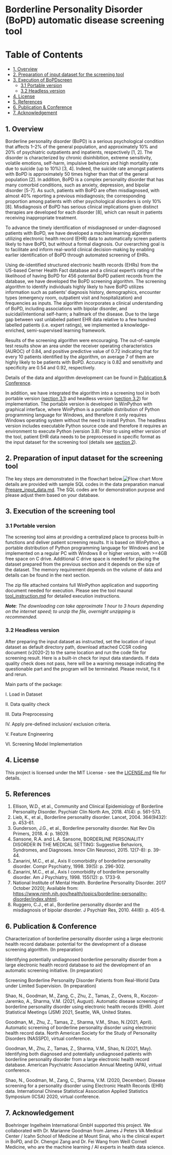# Borderline Personality Disorder (BoPD) automatic disease screening tool

# Table of Contents
- [1. Overview](#1-overview)
- [2. Preparation of input dataset for the screening tool](#2-preparation-of-input-dataset-for-the-screening-tool)
- [3. Execution of BoPDscreen](#3-Execution-of-the-screening-tool)
	- [3.1 Portable version](#31-Portable-version)
	- [3.2 Headless version](#32-Headless-version)
- [4. License](#4-License)
- [5. References](#5-References)
- [6. Publication & Conference](#6-publication--conference)
- [7. Acknowledgement](#7-acknowledgement)




## 1. Overview

Borderline personality disorder (BoPD) is a serious psychological condition that affects 1–2% of the general population, and approximately 10% and 20% of psychiatric outpatients and inpatients, respectively [1, 2]. The disorder is characterized by chronic disinhibition, extreme sensitivity, volatile emotions, self-harm, impulsive behaviors and high mortality rate due to suicide (up to 10%) [3, 4]. Indeed, the suicide rate amongst patients with BoPD is approximately 50 times higher than that of the general population [2]. In addition, BoPD is a complex personality disorder that has many comorbid conditions, such as anxiety, depression, and bipolar disorder [5-7]. As such, patients with BoPD are often misdiagnosed, with almost 40% reporting a previous misdiagnosis; the corresponding proportion among patients with other psychological disorders is only 10% [8]. 
Misdiagnosis of BoPD has serious clinical implications given distinct therapies are developed for each disorder [8], which can result in patients receiving inappropriate treatment. 

To advance the timely identification of misdiagnosed or under-diagnosed patients with BoPD, we have developed a machine learning algorithm utilizing electronic health record (EHR) data to automatically screen patients likely to have BoPD, but without a formal diagnosis. Our overarching goal is to facilitate and inform real-world clinical decision-making by enabling earlier identification of BoPD through automated screening of EHRs. 

Using de-identified structured electronic health records (EHRs) from the US-based Cerner Health Fact database and a clinical expert’s rating of the likelihood of having BoPD for 456 potential BoPD patient records from the database, we have developed the BoPD screening algorithm. The screening algorithm to identify individuals highly likely to have BoPD utilizes information such as patients’ diagnosis history, demographics, encounter types (emergency room, outpatient visit and hospitalization) and frequencies as inputs. The algorithm incorporates a clinical understanding of BoPD, including associations with bipolar disorder, and suicidal/intentional self-harm; a hallmark of the disease. Due to the large gap between vast unlabeled patient EHR data relative to a few hundred labelled patients (i.e. expert ratings), we implemented a knowledge-enriched, semi-supervised learning framework.

Results of the screening algorithm were encouraging. The out-of-sample test results show an area under the receiver operating characteristics (AUROC) of 0.84, and positive predictive value of 0.72 indicating that for every 10 patients identified by the algorithm, on average 7 of them are highly likely to be patients with BoPD. Accuracy is 0.82 and sensitivity and specificity are 0.54 and 0.92, respectively. 

Details of the data and algorithm development can be found in [Publication & Conference](#6-publication--conference).

In addition, we have integrated the algorithm into a screening tool in both portable version ([section 3.1](#31-Portable-version)) and headless version ([section 3.2](#32-Headless-version)) for implementation. The portable version is developed in WinPython with graphical interface, where WinPython is a portable distribution of Python programming language for Windows, and therefore it only requires Windows operating system without the need to install Python. The headless version includes executable Python source code and therefore it requires an environment to execute Python (version 3.8). Prior to using either version of the tool, patient EHR data needs to be preprocessed in specific format as the input dataset for the screening tool (details see [section 2](#2-Preparing-input-dataset-for-the-screening-tool)). 


## 2. Preparation of input dataset for the screening tool
The key steps are demonstrated in the flowchart below.![Flow chart ](/images/flowchart.png)
More details are provided with sample SQL codes in the data preparation manual [Prepare_input_data.md](https://github.com/BoPDdiseasescreening/Borderline-Personality-Disorder-BoPD-automatic-disease-screening-tool/blob/main/Prepare_input_data.md). The SQL codes are for demonstration purpose and please adjust them based on your database.



## 3. Execution of the screening tool
### 3.1 Portable version

The screening tool aims at providing a centralized place to process built-in functions and deliver patient screening results. It is based on WinPython, a portable distribution of Python programming language for Windows and be implemented on a regular PC with Windows 8 or higher version, with >=4GB free space on C drive. Additional C drive space is needed for placing the dataset prepared from the previous section and it depends on the size of the dataset. The memory requirement depends on the volume of data and details can be found in the next section.

The zip file attached contains full WinPython application and supporting document needed for execution. Please see the tool maunal [tool_instruction.md](https://github.com/BoPDdiseasescreening/Borderline-Personality-Disorder-BoPD-automatic-disease-screening-tool/blob/main/tool_instruction.md) for detailed execution instructions.

 ***Note**: The downloading can take approximate 1 hour to 3 hours depending on the internet speed; to unzip the file, overnight unzipping is recommended.* 

### 3.2 Headless version

After preparing the input dataset as instructed, set the location of input dataset as default directory path, download attached CCSR coding document (v2020-2) to the same location and run the code file for screening result. Here is a built-in check for input data standards. If data quality check does not pass, here will be a warning message indicating the questionable part and the program will be terminated. Please revisit, fix it and rerun. 

Main parts of the package: 

I.	Load in Dataset

II.	 Data quality check

III.	Data Preprocessing

IV.	Apply pre-defined inclusion/ exclusion criteria.

V.	Feature Engineering

VI.	Screening Model Implementation


## 4. License 

This project is licensed under the MIT License - see the [LICENSE.md](https://github.com/BoPDdiseasescreening/Borderline-Personality-Disorder-BoPD-automatic-disease-screening-tool/blob/main/LICENSE.md) file for details.

## 5. References

1.	Ellison, W.D., et al., Community and Clinical Epidemiology of Borderline Personality Disorder. Psychiatr Clin North Am, 2018. 41(4): p. 561-573.
2.	Lieb, K., et al., Borderline personality disorder. Lancet, 2004. 364(9432): p. 453-61.
3.	Gunderson, J.G., et al., Borderline personality disorder. Nat Rev Dis Primers, 2018. 4: p. 18029.
4.	Sansone, R.A. and L.A. Sansone, BORDERLINE PERSONALITY DISORDER IN THE MEDICAL SETTING: Suggestive Behaviors, Syndromes, and Diagnoses. Innov Clin Neurosci, 2015. 12(7-8): p. 39-44.
5.	Zanarini, M.C., et al., Axis II comorbidity of borderline personality disorder. Compr Psychiatry, 1998. 39(5): p. 296-302.
6.	Zanarini, M.C., et al., Axis I comorbidity of borderline personality disorder. Am J Psychiatry, 1998. 155(12): p. 1733-9.
7.	National Institute of Mental Health. Borderline Personality Disorder. 2017 October 2020]; Available from: https://www.nimh.nih.gov/health/topics/borderline-personality-disorder/index.shtml.
8.	Ruggero, C.J., et al., Borderline personality disorder and the misdiagnosis of bipolar disorder. J Psychiatr Res, 2010. 44(6): p. 405-8.

## 6. Publication & Conference

Characterization of borderline personality disorder using a large electronic health record database: potential for the development of a disease screening algorithm. (In preparation)

Identifying potentially undiagnosed borderline personality disorder from a large electronic health record database to aid the development of an automatic screening initiative. (In preparation)

Screening Borderline Personality Disorder Patients from Real-World Data under Limited Supervision. (In preparation)

Shao, N., Goodman, M., Zang, C., Zhu, Z., Tamas, Z., Ovens, R., Koczon-Jaremko, A., Sharma, V.M. (2021, August). Automatic disease screening of borderline personality disorder using electronic health records (EHR). Joint Statistical Meetings (JSM) 2021, Seattle, WA, United States.

Goodman, M., Zhu, Z., Tamas, Z., Sharma, V.M., Shao, N.(2021, April). Automatic screening of borderline personality disorder using electronic health record data. North American Society for the Study of Personality Disorders (NASSPD), virtual conference.

Goodman, M., Zhu, Z., Tamas, Z., Sharma, V.M., Shao, N.(2021, May). Identifying both diagnosed and potentially undiagnosed patients with borderline personality disorder from a large electronic health record database. American Psychiatric Association Annual Meeting (APA), virtual conference.

Shao, N., Goodman, M., Zang, C., Sharma, V.M. (2020, December). Disease screening for a personality disorder using Electronic Health Records (EHR) data. International Chinese Statistical Association Applied Statistics Symposium (ICSA) 2020, virtual conference.


## 7. Acknowledgement
Boehringer Ingelheim International GmbH supported this project. We collaborated with Dr. Marianne Goodman from James J Peters VA Medical Center / Icahn School of Medicine at Mount Sinai, who is the clinical expert in BoPD, and Dr. Chengxi Zang and Dr. Fei Wang from Weill Cornell Medicine, who are the machine learning / AI experts in health data science. 





